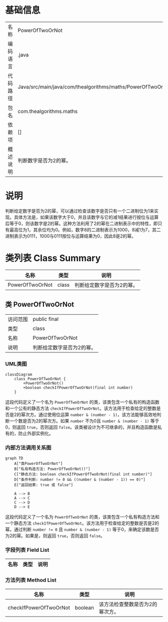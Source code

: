 # 基础信息

|      |      |
|------|------|
| 名称 | PowerOfTwoOrNot |
| 编码语言 | .java |
| 代码路径 | Java/src/main/java/com/thealgorithms/maths/PowerOfTwoOrNot.java |
| 包名 | com.thealgorithms.maths |
| 依赖项 | [] |
| 概述说明 | 判断数字是否为2的幂。 |

# 说明

判断给定数字是否为2的幂，可以通过检查该数字是否只有一个二进制位为1来实现。具体方法是，如果该数字大于0，并且该数字与它的减1结果进行按位与运算后等于0，则该数字是2的幂。这种方法利用了2的幂在二进制表示中的特性，即只有最高位为1，其余位均为0。例如，数字8的二进制表示为1000，8减1为7，其二进制表示为0111，1000与0111按位与运算结果为0，因此8是2的幂。

# 类列表 Class Summary

| 名称   | 类型  | 说明 |
|-------|------|-------------|
| PowerOfTwoOrNot | class | 判断给定数字是否为2的幂。 |



## 类 PowerOfTwoOrNot

|      |      |
|------|------|
| 访问范围 | public final |
| 类型 | class |
| 名称 | PowerOfTwoOrNot |
| 说明 | 判断给定数字是否为2的幂。 |


### UML类图

```mermaid
classDiagram
    class PowerOfTwoOrNot {
        +PowerOfTwoOrNot()
        +boolean checkIfPowerOfTwoOrNot(final int number)
    }
```

这段代码定义了一个名为 `PowerOfTwoOrNot` 的类，该类包含一个私有的构造函数和一个公有的静态方法 `checkIfPowerOfTwoOrNot`。该方法用于检查给定的整数是否是2的幂次方。通过使用位运算 `number & (number - 1)`，该方法能够高效地判断一个数是否为2的幂次方。如果 `number` 不为0且 `number & (number - 1)` 等于0，则返回 `true`，否则返回 `false`。该类被设计为不可继承的，并且构造函数是私有的，防止外部实例化。


### 内部方法调用关系图

```mermaid
graph TD
    A["类PowerOfTwoOrNot"]
    B["私有构造方法: PowerOfTwoOrNot()"]
    C["静态方法: boolean checkIfPowerOfTwoOrNot(final int number)"]
    D["条件判断: number != 0 && ((number & (number - 1)) == 0)"]
    E["返回结果: true 或 false"]

    A --> B
    A --> C
    C --> D
    D --> E
```

这段代码定义了一个名为 `PowerOfTwoOrNot` 的类，该类包含一个私有构造方法和一个静态方法 `checkIfPowerOfTwoOrNot`。该方法用于检查给定的整数是否是2的幂。通过判断 `number != 0` 且 `number & (number - 1)` 等于0，来确定该数是否为2的幂。如果是，则返回 `true`，否则返回 `false`。

### 字段列表 Field List

| 名称  | 类型  | 说明 |
|-------|-------|------|

### 方法列表 Method List

| 名称  | 类型  | 说明 |
|-------|-------|------|
| checkIfPowerOfTwoOrNot | boolean | 该方法检查整数是否为2的幂次方。 |




